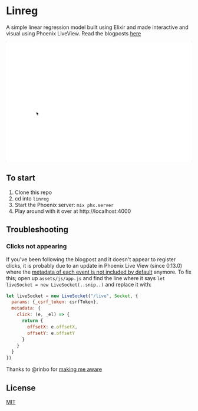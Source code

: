 # Linreg

A simple linear regression model built using Elixir and made interactive and visual using Phoenix LiveView. Read the blogposts [here](https://tiemenwaterreus.com/posts/linear-regression-elixir-phoenix-liveview-i/)

![Example](./assets/static/images/finished_product.gif)

## To start

1. Clone this repo
2. cd into `linreg`
3. Start the Phoenix server: `mix phx.server`
4. Play around with it over at http://localhost:4000

## Troubleshooting

### Clicks not appearing

If you've been following the blogpost and it doesn't appear to register clicks, it is probably due to an update in Phoenix Live View (since 0.13.0) where the [metadata of each event is not included by default](https://github.com/phoenixframework/phoenix_live_view/blob/master/CHANGELOG.md#backwards-incompatible-changes) anymore. To fix this; open up `assets/js/app.js` and find the line where it says `let liveSocket = new LiveSocket(..snip..)` and replace it with:

```javascript
let liveSocket = new LiveSocket("/live", Socket, {
  params: {_csrf_token: csrfToken},
  metadata: {
    click: (e, _el) => {
      return {
        offsetX: e.offsetX,
        offsetY: e.offsetY
      }
    }
  }
})
```

Thanks to @rinbo for [making me aware](https://github.com/Tmw/linreg/issues/2)

## License

[MIT](./LICENSE)

